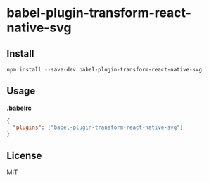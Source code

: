 # babel-plugin-transform-react-native-svg

## Install

```
npm install --save-dev babel-plugin-transform-react-native-svg
```

## Usage

**.babelrc**

```json
{
  "plugins": ["babel-plugin-transform-react-native-svg"]
}
```

## License

MIT
